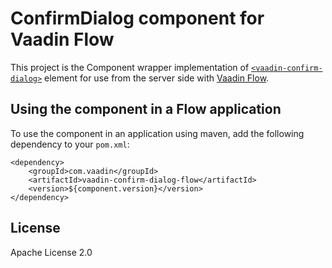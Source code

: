 # ConfirmDialog component for Vaadin Flow

This project is the Component wrapper implementation of [`<vaadin-confirm-dialog>`](https://github.com/vaadin/web-components/tree/main/packages/confirm-dialog)
element for use from the server side with [Vaadin Flow](https://github.com/vaadin/flow).

## Using the component in a Flow application

To use the component in an application using maven,
add the following dependency to your `pom.xml`:
```
<dependency>
    <groupId>com.vaadin</groupId>
    <artifactId>vaadin-confirm-dialog-flow</artifactId>
    <version>${component.version}</version>
</dependency>
```

## License

Apache License 2.0
